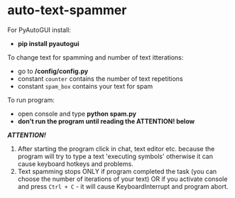 # auto-text-spammer

For PyAutoGUI install:
- **pip install pyautogui**

To change text for spamming and number of text itterations:
- go to **/config/config.py**
- constant `counter` contains the number of text repetitions
- constant `spam_box` contains your text for spam

To run program:
- open console and type **python spam.py**
- **don't run the program until reading the ATTENTION! below**

***ATTENTION!***
1. After starting the program click in chat, text editor etc. because the program will try to type a text 'executing symbols' otherwise it can cause keyboard hotkeys and problems.
2. Text spamming stops ONLY if program completed the task (you can choose the number of iterations of your text) OR if you activate console and press `Ctrl + C` - it will cause      KeyboardInterrupt and program abort.
